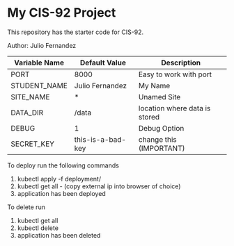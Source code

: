 # My CIS-92 Project 

This repository has the starter code for CIS-92. 

Author: Julio Fernandez


| Variable Name | Default Value | Description |
| --- | --- | --- | 
| PORT | 8000 | Easy to work with port | 
| STUDENT_NAME | Julio Fernandez | My Name |
| SITE_NAME | * | Unamed Site | 
| DATA_DIR | /data | location where data is stored |
| DEBUG | 1 | Debug Option | 
| SECRET_KEY | this-is-a-bad-key | change this (IMPORTANT) | 

To deploy run the following commands  
1) kubectl apply -f deployment/
2) kubectl get all - (copy external ip into browser of choice)
3) application has been deployed

To delete run
1) kubectl get all 
2) kubectl delete <pod and service name>
3) application has been deleted